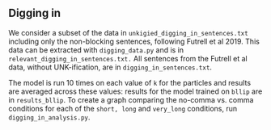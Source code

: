 ## Digging in 

We consider a subset of the data in `unkigied_digging_in_sentences.txt` including
only the non-blocking sentences, following Futrell et al 2019. This data can be extracted
with `digging_data.py` and is in `relevant_digging_in_sentences.txt.` All sentences from
the Futrell et al data, without UNK-ification, are in `digging_in_sentences.txt`.

The model is run 10 times on each value of `k` for the particles and results 
are averaged across these values: results for the model trained on `bllip` are in 
`results_bllip`. To create a graph comparing the no-comma vs. comma conditions for each 
of the `short, long` and `very_long` conditions, run `digging_in_analysis.py`.